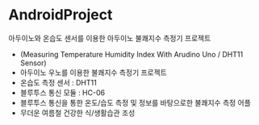# AndroidProject
아두이노와 온습도 센서를 이용한 아두이노 불쾌지수 측정기 프로젝트
- (Measuring Temperature Humidity Index With Arudino Uno / DHT11 Sensor)
- 아두이노 우노를 이용한 불쾌지수 측정기 프로젝트
- 온습도 측정 센서 : DHT11
- 블루투스 통신 모듈 : HC-06
- 블루투스 통신을 통한 온도/습도 측정 및 정보를 바탕으로한 불쾌지수 측정 어플
- 무더운 여름철 건강한 식/생활습관 조성
